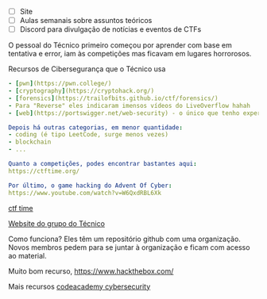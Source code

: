 - [ ] Site
- [ ] Aulas semanais sobre assuntos teóricos
- [ ] Discord para divulgação de notícias e eventos de CTFs

O pessoal do Técnico primeiro começou por aprender com base em tentativa e error, iam às competições mas ficavam em lugares horrorosos.

Recursos de Cibersegurança que o Técnico usa

```yml
- [pwn](https://pwn.college/)
- [cryptography](https://cryptohack.org/)
- [forensics](https://trailofbits.github.io/ctf/forensics/)
- Para "Reverse" eles indicaram imensos vídeos do LiveOverflow hahah
- [web](https://portswigger.net/web-security) - o único que tenho experimentado, tenho estado a adorar

Depois há outras categorias, em menor quantidade:
- coding (é tipo LeetCode, surge menos vezes)
- blockchain
- ...

Quanto a competições, podes encontrar bastantes aqui:
https://ctftime.org/

Por último, o game hacking do Advent Of Cyber:
https://www.youtube.com/watch?v=W6QxdRBL6Xk
```

[ctf time](https://www.picoctf.org/)

[Website do grupo do Técnico](https://sectt.github.io/)

Como funciona?
Eles têm um repositório github com uma organização. Novos membros pedem para se juntar à organização e ficam com acesso ao material.

Muito bom recurso, https://www.hackthebox.com/

Mais recursos
[codeacademy cybersecurity](https://www.codecademy.com/catalog/subject/cybersecurity)
